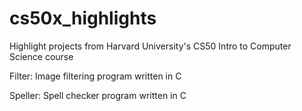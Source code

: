 # cs50x_highlights
Highlight projects from Harvard University's CS50 Intro to Computer Science course

Filter: Image filtering program written in C

Speller: Spell checker program written in C
